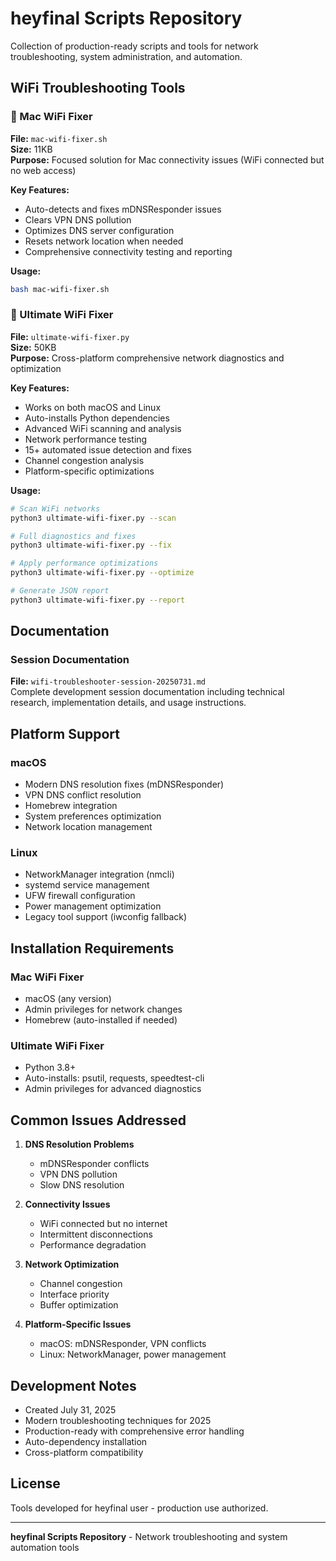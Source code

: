 # heyfinal Scripts Repository

Collection of production-ready scripts and tools for network troubleshooting, system administration, and automation.

## WiFi Troubleshooting Tools

### 🍎 Mac WiFi Fixer
**File:** `mac-wifi-fixer.sh`  
**Size:** 11KB  
**Purpose:** Focused solution for Mac connectivity issues (WiFi connected but no web access)

**Key Features:**
- Auto-detects and fixes mDNSResponder issues
- Clears VPN DNS pollution
- Optimizes DNS server configuration
- Resets network location when needed
- Comprehensive connectivity testing and reporting

**Usage:**
```bash
bash mac-wifi-fixer.sh
```

### 🚀 Ultimate WiFi Fixer
**File:** `ultimate-wifi-fixer.py`  
**Size:** 50KB  
**Purpose:** Cross-platform comprehensive network diagnostics and optimization

**Key Features:**
- Works on both macOS and Linux
- Auto-installs Python dependencies
- Advanced WiFi scanning and analysis
- Network performance testing
- 15+ automated issue detection and fixes
- Channel congestion analysis
- Platform-specific optimizations

**Usage:**
```bash
# Scan WiFi networks
python3 ultimate-wifi-fixer.py --scan

# Full diagnostics and fixes
python3 ultimate-wifi-fixer.py --fix

# Apply performance optimizations
python3 ultimate-wifi-fixer.py --optimize

# Generate JSON report
python3 ultimate-wifi-fixer.py --report
```

## Documentation

### Session Documentation
**File:** `wifi-troubleshooter-session-20250731.md`  
Complete development session documentation including technical research, implementation details, and usage instructions.

## Platform Support

### macOS
- Modern DNS resolution fixes (mDNSResponder)
- VPN DNS conflict resolution
- Homebrew integration
- System preferences optimization
- Network location management

### Linux
- NetworkManager integration (nmcli)
- systemd service management
- UFW firewall configuration
- Power management optimization
- Legacy tool support (iwconfig fallback)

## Installation Requirements

### Mac WiFi Fixer
- macOS (any version)
- Admin privileges for network changes
- Homebrew (auto-installed if needed)

### Ultimate WiFi Fixer
- Python 3.8+
- Auto-installs: psutil, requests, speedtest-cli
- Admin privileges for advanced diagnostics

## Common Issues Addressed

1. **DNS Resolution Problems**
   - mDNSResponder conflicts
   - VPN DNS pollution
   - Slow DNS resolution

2. **Connectivity Issues**
   - WiFi connected but no internet
   - Intermittent disconnections
   - Performance degradation

3. **Network Optimization**
   - Channel congestion
   - Interface priority
   - Buffer optimization

4. **Platform-Specific Issues**
   - macOS: mDNSResponder, VPN conflicts
   - Linux: NetworkManager, power management

## Development Notes

- Created July 31, 2025
- Modern troubleshooting techniques for 2025
- Production-ready with comprehensive error handling
- Auto-dependency installation
- Cross-platform compatibility

## License

Tools developed for heyfinal user - production use authorized.

---

**heyfinal Scripts Repository** - Network troubleshooting and system automation tools